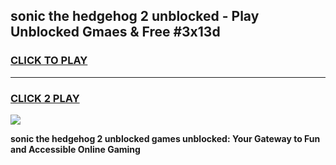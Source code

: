 
## sonic the hedgehog 2 unblocked - Play Unblocked Gmaes & Free #3x13d
<h3>
<a href="https://news.freeplayer.one?title=sonic_the_hedgehog_2_unblocked&ref=24F">CLICK TO PLAY</a></h3>
<hr>

<h3>
<a href="https://news.freeplayer.one?title=sonic_the_hedgehog_2_unblocked&ref=24F">CLICK 2 PLAY</a>
  
</h3>

<a href="https://news.freeplayer.one?title=sonic_the_hedgehog_2_unblocked&ref=24F/"><img src="https://clearcache.store/games.png"></a>


**sonic the hedgehog 2 unblocked games unblocked: Your Gateway to Fun and Accessible Online Gaming**
